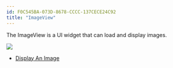 ```yaml
---
id: F0C545BA-073D-8678-CCCC-137CECE24C92
title: "ImageView"
---
```


The ImageView is a UI widget that can load and display images.

 [ ![](Images/DisplayImage.png)](Images/DisplayImage.png)

-   [Display An Image](/recipes/android/controls/imageview/display_an_image)
